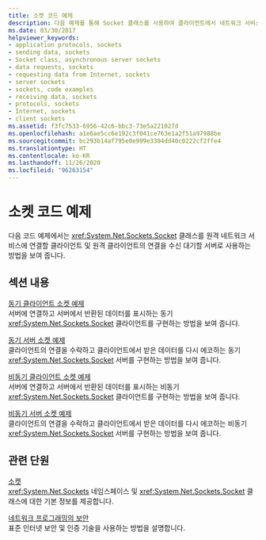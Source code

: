 ```yaml
---
title: 소켓 코드 예제
description: 다음 예제를 통해 Socket 클래스를 사용하여 클라이언트에서 네트워크 서비스에 연결하는 방법 및 클라이언트의 연결을 수신 대기할 서버로 사용하는 방법을 알아봅니다.
ms.date: 03/30/2017
helpviewer_keywords:
- application protocols, sockets
- sending data, sockets
- Socket class, asynchronous server sockets
- data requests, sockets
- requesting data from Internet, sockets
- server sockets
- sockets, code examples
- receiving data, sockets
- protocols, sockets
- Internet, sockets
- client sockets
ms.assetid: f3fc7533-6956-42c6-bbc3-73e5a221027d
ms.openlocfilehash: a1e6ae5cc6e192c3f041ce763e1a2f51a97988be
ms.sourcegitcommit: bc293b14af795e0e999e3304dd40c0222cf2ffe4
ms.translationtype: HT
ms.contentlocale: ko-KR
ms.lasthandoff: 11/26/2020
ms.locfileid: "96263154"
---
```

# <a name="socket-code-examples"></a>소켓 코드 예제

다음 코드 예제에서는 <xref:System.Net.Sockets.Socket> 클래스를 원격 네트워크 서비스에 연결할 클라이언트 및 원격 클라이언트의 연결을 수신 대기할 서버로 사용하는 방법을 보여 줍니다.  
  
## <a name="in-this-section"></a>섹션 내용  

 [동기 클라이언트 소켓 예제](synchronous-client-socket-example.md)  
 서버에 연결하고 서버에서 반환된 데이터를 표시하는 동기 <xref:System.Net.Sockets.Socket> 클라이언트를 구현하는 방법을 보여 줍니다.  
  
 [동기 서버 소켓 예제](synchronous-server-socket-example.md)  
 클라이언트의 연결을 수락하고 클라이언트에서 받은 데이터를 다시 에코하는 동기 <xref:System.Net.Sockets.Socket> 서버를 구현하는 방법을 보여 줍니다.  
  
 [비동기 클라이언트 소켓 예제](asynchronous-client-socket-example.md)  
 서버에 연결하고 서버에서 반환된 데이터를 표시하는 비동기 <xref:System.Net.Sockets.Socket> 클라이언트를 구현하는 방법을 보여 줍니다.  
  
 [비동기 서버 소켓 예제](asynchronous-server-socket-example.md)  
 클라이언트의 연결을 수락하고 클라이언트에서 받은 데이터를 다시 에코하는 비동기 <xref:System.Net.Sockets.Socket> 서버를 구현하는 방법을 보여 줍니다.  
  
## <a name="related-sections"></a>관련 단원  

 [소켓](sockets.md)  
 <xref:System.Net.Sockets> 네임스페이스 및 <xref:System.Net.Sockets.Socket> 클래스에 대한 기본 정보를 제공합니다.  
  
 [네트워크 프로그래밍의 보안](security-in-network-programming.md)  
 표준 인터넷 보안 및 인증 기술을 사용하는 방법을 설명합니다.
